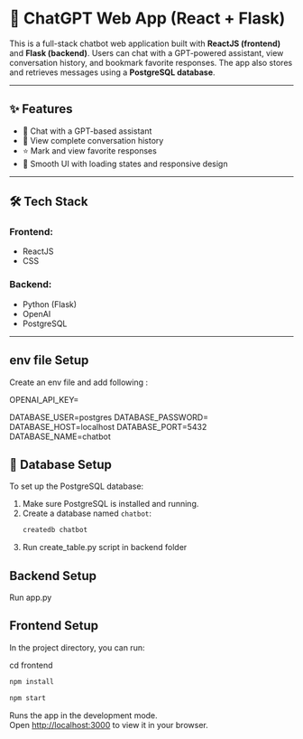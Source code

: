 # 💬 ChatGPT Web App (React + Flask)

This is a full-stack chatbot web application built with **ReactJS (frontend)** and **Flask (backend)**. Users can chat with a GPT-powered assistant, view conversation history, and bookmark favorite responses. The app also stores and retrieves messages using a **PostgreSQL database**.

---

## ✨ Features

- 🔁 Chat with a GPT-based assistant  
- 💾 View complete conversation history  
- ⭐ Mark and view favorite responses  
- 🚀 Smooth UI with loading states and responsive design

---

## 🛠 Tech Stack

### Frontend:
- ReactJS  
- CSS

### Backend:
- Python (Flask)  
- OpenAI  
- PostgreSQL

---

## env file Setup

Create an env file and add following :

OPENAI_API_KEY=

DATABASE_USER=postgres
DATABASE_PASSWORD=
DATABASE_HOST=localhost
DATABASE_PORT=5432
DATABASE_NAME=chatbot



## 🧱 Database Setup

To set up the PostgreSQL database:

1. Make sure PostgreSQL is installed and running.
2. Create a database named `chatbot`:
   ```bash
   createdb chatbot
3. Run create_table.py script in backend folder

## Backend Setup

Run app.py

## Frontend Setup

In the project directory, you can run:

cd frontend
```bash
npm install
```
```bash
npm start
```

Runs the app in the development mode.\
Open [http://localhost:3000](http://localhost:3000) to view it in your browser.

